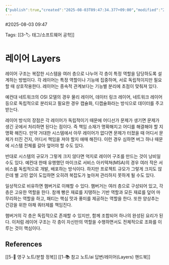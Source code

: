 ```yaml
---
{"publish":true,"created":"2025-08-03T09:47:34.377+09:00","modified":"2025-08-06T21:03:23.259+09:00","cssclasses":""}
---
```


#2025-08-03 09:47

Tags: [[3-🏷️ 태그/소프트웨어 공학]]

# 레이어 Layers
레이어 구조는 복잡한 시스템을 여러 층으로 나누어 각 층이 특정 역할을 담당하도록 설계하는 방법이다. 각 레이어는 특정 역할이나 기능에 집중하며, 서로 독립적이지만 필요할 때 상호작용한다. 레이어는 종속적 관계보다는 기능별 분리에 초점이 맞춰져 있다.

예컨대 네트워크의 OSI 모델의 경우 물리 레이어, 데이터 링크 레이어, 네트워크 레이어 등으로 독립적으로 분리되고 필요한 경우 캡슐화, 디캡슐화라는 방식으로 데이터를 주고받는다.

레이어 방식의 장점은 각 레이어가 독립적이기 때문에 어디선가 문제가 생기면 문제가 생긴 곳에서 처리하면 된다는 점이다. 즉 책임 소재가 명확해지고 어디를 해결해야 할 지 명확 해진다. 만약 거대한 시스템에서 아무 레이어가 없다면 문제가 터졌을 때 어디서 문제가 터진 건지, 어디서 책임을 져야 할지 애매 해진다. 이런 경우 심하면 버그 하나 때문에 시스템 전체를 갈아 엎어야 할 수도 있다.

반대로 시스템의 규모가 그렇게 크지 않다면 억지로 레이어 구조를 만드는 것이 낭비일 수도 있다. 예컨대 한때 유행했던 마이크로 서비스 아키텍쳐(MSA)의 경우 여러 작은 서비스를 독립적으로 개발, 배포하는 방식이다. 하지만 프로젝트 규모가 그렇게 크지도 않은데 별 고민 없이 도입하면 오히려 복잡도가 높아져 관리하지 못하게 될 수도 있다.

일상적으로 비유하면 햄버거로 이해할 수 있다. 햄버거는 여러 층으로 구성되어 있고, 각 층은 고유한 역할을 한다. 참깨 빵은 재료를 지탱하는 기반 역할과 모든 재료를 덮어 마무리하는 역할을 하고, 패티는 핵심 맛과 풍미를 제공하는 역할을 한다. 또한 양상추는 건강을 위한 야채 쿼터제를 책임진다.

햄버거의 각 층은 독립적으로 존재할 수 있지만, 함께 조합되어 하나의 완성된 요리가 된다. 이처럼 레이어 구조는 각 층이 자신만의 역할을 수행하면서도 전체적으로 조화를 이루는 것이 핵심이다.
## References
 [[5-💎 영구 노트/분할 정복]]
 [[1-📚 참고 노트/ai 답변/레이어(Layers) 핸드북]]
